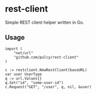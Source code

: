 # rest-client

Simple REST client helper written in Go.

## Usage

```
import (
    "net/url"
    "github.com/pulcy/rest-client"
)

c := restclient.NewRestClient(baseURL)
var user UserType
q := url.Values{}
q.Set("id", "some-user-id")
c.Request("GET", "/user", q, nil, &user)
```
